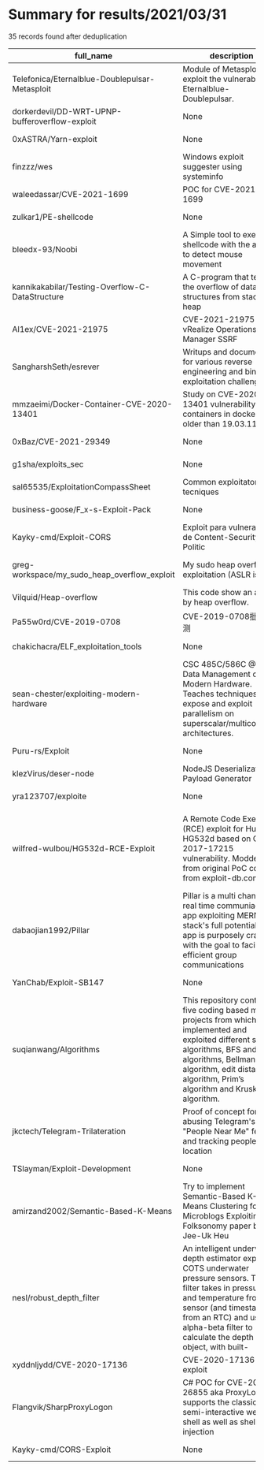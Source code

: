 
# Summary for results/2021/03/31
    
35 records found after deduplication

| full_name | description | html_url | matched_list | matched_count | pushed_at | size | stargazers_count | language | forks_count |
|-------------------------------------------------|------------------------------------------------------------------------------------------------------------------------------------------------------------------------------------------------------------------------------------------------------------------|--------------------------------------------------------------------|----------------------------------------------------------------------------------------|-----------------|---------------------------|--------|--------------------|------------|---------------|
| Telefonica/Eternalblue-Doublepulsar-Metasploit | Module of Metasploit to exploit the vulnerability Eternalblue-Doublepulsar. | https://github.com/Telefonica/Eternalblue-Doublepulsar-Metasploit | ['exploit'] | 1 | 2021-03-31 09:44:10+00:00 | 2893 | 948 | Ruby | 529 |
| dorkerdevil/DD-WRT-UPNP-bufferoverflow-exploit | None | https://github.com/dorkerdevil/DD-WRT-UPNP-bufferoverflow-exploit | ['exploit'] | 1 | 2021-03-31 15:04:38+00:00 | 2 | 3 | Python | 0 |
| 0xASTRA/Yarn-exploit | None | https://github.com/0xASTRA/Yarn-exploit | ['exploit'] | 1 | 2021-03-31 03:49:10+00:00 | 1718 | 2 | Python | 0 |
| finzzz/wes | Windows exploit suggester using systeminfo | https://github.com/finzzz/wes | ['exploit'] | 1 | 2021-03-31 04:52:37+00:00 | 2024 | 0 | Python | 0 |
| waleedassar/CVE-2021-1699 | POC for CVE-2021-1699 | https://github.com/waleedassar/CVE-2021-1699 | ['cve poc', 'cve-2'] | 2 | 2021-03-31 08:29:23+00:00 | 10993 | 18 | C++ | 3 |
| zulkar1/PE-shellcode | None | https://github.com/zulkar1/PE-shellcode | ['shellcode'] | 1 | 2021-03-31 08:34:04+00:00 | 4 | 1 | C++ | 0 |
| bleedx-93/Noobi | A Simple tool to execute shellcode with the ability to detect mouse movement | https://github.com/bleedx-93/Noobi | ['shellcode'] | 1 | 2021-03-31 11:55:23+00:00 | 61 | 8 | C++ | 0 |
| kannikakabilar/Testing-Overflow-C-DataStructure | A C-program that tests the overflow of data structures from stacks to heap | https://github.com/kannikakabilar/Testing-Overflow-C-DataStructure | ['heap overflow'] | 1 | 2021-03-31 14:56:56+00:00 | 3 | 0 | Shell | 0 |
| Al1ex/CVE-2021-21975 | CVE-2021-21975 vRealize Operations Manager SSRF | https://github.com/Al1ex/CVE-2021-21975 | ['cve-2'] | 1 | 2021-03-31 15:50:27+00:00 | 251 | 12 | | 4 |
| SangharshSeth/esrever | Writups and documents for various reverse engineering and binary exploitation challenges | https://github.com/SangharshSeth/esrever | ['exploit'] | 1 | 2021-03-31 02:46:12+00:00 | 144 | 0 | Assembly | 0 |
| mmzaeimi/Docker-Container-CVE-2020-13401 | Study on CVE-2020-13401 vulnerability of containers in dockers older than 19.03.11 | https://github.com/mmzaeimi/Docker-Container-CVE-2020-13401 | ['cve-2'] | 1 | 2021-03-31 20:47:07+00:00 | 6 | 0 | | 0 |
| 0xBaz/CVE-2021-29349 | None | https://github.com/0xBaz/CVE-2021-29349 | ['cve-2'] | 1 | 2021-03-31 19:36:30+00:00 | 0 | 1 | | 0 |
| g1sha/exploits_sec | None | https://github.com/g1sha/exploits_sec | ['exploit'] | 1 | 2021-03-31 21:46:10+00:00 | 2 | 0 | Python | 0 |
| sal65535/ExploitationCompassSheet | Common exploitaton tecniques | https://github.com/sal65535/ExploitationCompassSheet | ['exploit'] | 1 | 2021-03-31 22:23:56+00:00 | 2 | 2 | | 0 |
| business-goose/F_x-s-Exploit-Pack | None | https://github.com/business-goose/F_x-s-Exploit-Pack | ['exploit'] | 1 | 2021-03-31 22:26:48+00:00 | 2 | 0 | | 0 |
| Kayky-cmd/Exploit-CORS | Exploit para vulnerabiliade de Content-Security-Politic | https://github.com/Kayky-cmd/Exploit-CORS | ['exploit'] | 1 | 2021-03-31 22:32:40+00:00 | 0 | 0 | | 0 |
| greg-workspace/my_sudo_heap_overflow_exploit | My sudo heap overflow exploitation (ASLR is off) | https://github.com/greg-workspace/my_sudo_heap_overflow_exploit | ['exploit', 'heap overflow'] | 2 | 2021-03-31 03:33:33+00:00 | 255 | 0 | C | 0 |
| Vilquid/Heap-overflow | This code show an attack by heap overflow. | https://github.com/Vilquid/Heap-overflow | ['heap overflow'] | 1 | 2021-03-31 04:36:59+00:00 | 2 | 1 | C | 0 |
| Pa55w0rd/CVE-2019-0708 | CVE-2019-0708批量检测 | https://github.com/Pa55w0rd/CVE-2019-0708 | ['cve-2'] | 1 | 2021-03-31 10:07:34+00:00 | 6239 | 11 | Python | 2 |
| chakichacra/ELF_exploitation_tools | None | https://github.com/chakichacra/ELF_exploitation_tools | ['exploit'] | 1 | 2021-03-31 21:45:08+00:00 | 7 | 0 | C | 0 |
| sean-chester/exploiting-modern-hardware | CSC 485C/586C @ UVic: Data Management on Modern Hardware. Teaches techniques to expose and exploit parallelism on superscalar/multicore/gpu architectures. | https://github.com/sean-chester/exploiting-modern-hardware | ['exploit'] | 1 | 2021-03-31 18:10:39+00:00 | 11474 | 9 | Markdown | 4 |
| Puru-rs/Exploit | None | https://github.com/Puru-rs/Exploit | ['exploit'] | 1 | 2021-03-31 21:42:07+00:00 | 21041 | 0 | HTML | 0 |
| klezVirus/deser-node | NodeJS Deserialization Payload Generator | https://github.com/klezVirus/deser-node | ['rce'] | 1 | 2021-03-31 17:16:42+00:00 | 38 | 2 | JavaScript | 2 |
| yra123707/exploite | None | https://github.com/yra123707/exploite | ['exploit'] | 1 | 2021-03-31 19:46:34+00:00 | 39467 | 0 | Python | 0 |
| wilfred-wulbou/HG532d-RCE-Exploit | A Remote Code Execution (RCE) exploit for Huawei HG532d based on CVE-2017-17215 vulnerability. Modded from original PoC code from exploit-db.com | https://github.com/wilfred-wulbou/HG532d-RCE-Exploit | ['cve poc', 'exploit', 'rce', 'rce poc', 'remote code execution', 'vulnerability poc'] | 6 | 2021-03-31 23:28:44+00:00 | 3989 | 0 | Python | 1 |
| dabaojian1992/Pillar | Pillar is a multi channel real time communiaction app exploiting MERN stack's full potential. The app is purposely crafted with the goal to facilitate efficient group communications | https://github.com/dabaojian1992/Pillar | ['exploit'] | 1 | 2021-03-31 16:59:25+00:00 | 122999 | 0 | JavaScript | 1 |
| YanChab/Exploit-SB147 | None | https://github.com/YanChab/Exploit-SB147 | ['exploit'] | 1 | 2021-03-31 13:24:35+00:00 | 520 | 0 | C# | 0 |
| suqianwang/Algorithms | This repository contains five coding based mini-projects from which I implemented and exploited different sorting algorithms, BFS and DFS algorithms, Bellman-Ford algorithm, edit distance algorithm, Prim’s algorithm and Kruskal algorithm. | https://github.com/suqianwang/Algorithms | ['exploit'] | 1 | 2021-03-31 02:16:54+00:00 | 3509 | 0 | Python | 0 |
| jkctech/Telegram-Trilateration | Proof of concept for abusing Telegram's "People Near Me" feature and tracking people's location | https://github.com/jkctech/Telegram-Trilateration | ['exploit'] | 1 | 2021-03-31 13:59:05+00:00 | 6101 | 28 | Python | 4 |
| TSlayman/Exploit-Development | None | https://github.com/TSlayman/Exploit-Development | ['exploit'] | 1 | 2021-03-31 16:19:56+00:00 | 23 | 0 | Python | 0 |
| amirzand2002/Semantic-Based-K-Means | Try to implement Semantic-Based K-Means Clustering for Microblogs Exploiting Folksonomy paper by Jee-Uk Heu | https://github.com/amirzand2002/Semantic-Based-K-Means | ['exploit'] | 1 | 2021-03-31 05:33:48+00:00 | 39 | 2 | Python | 0 |
| nesl/robust_depth_filter | An intelligent underwater depth estimator exploiting COTS underwater pressure sensors. The filter takes in pressure and temperature from the sensor (and timestamps from an RTC) and uses an alpha-beta filter to calculate the depth of the object, with built- | https://github.com/nesl/robust_depth_filter | ['exploit'] | 1 | 2021-03-31 05:31:50+00:00 | 37 | 1 | C++ | 1 |
| xyddnljydd/CVE-2020-17136 | CVE-2020-17136 exploit | https://github.com/xyddnljydd/CVE-2020-17136 | ['cve-2', 'exploit'] | 2 | 2021-03-31 14:42:19+00:00 | 5096 | 1 | C++ | 0 |
| Flangvik/SharpProxyLogon | C# POC for CVE-2021-26855 aka ProxyLogon, supports the classically semi-interactive web shell as well as shellcode injection | https://github.com/Flangvik/SharpProxyLogon | ['cve poc', 'shellcode'] | 2 | 2021-03-31 11:57:38+00:00 | 43 | 187 | C# | 28 |
| Kayky-cmd/CORS-Exploit | None | https://github.com/Kayky-cmd/CORS-Exploit | ['exploit'] | 1 | 2021-03-31 22:33:21+00:00 | 0 | 0 | | 0 |
